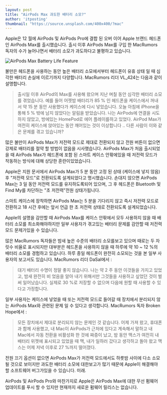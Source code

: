 ```yaml
---
layout: post
title: "AirPods Max 과도한 배터리 소모?"
author: 'itposting'
thumbnail: "https://source.unsplash.com/400x400/?mac"
---
```



Apple은 12 월에 AirPods 및 AirPods Pro에 결합 된 오버 이어 Apple 브랜드 헤드폰 인 AirPods Max를 출시했습니다.
 출시 이후 AirPods Max를 구입 한 MacRumors 독자의 수가 늘어나면서 배터리 소모가 과도하다고 불평하고 있습니다.

![AirPods Max Battery Life Feature](https://images.macrumors.com/t/A5vEoR3HoJiGe9vfG1Qh8rkLwx8=/2500x0/filters:no_upscale():quality(90)/article-new/2021/01/AirPods-Max-Battery-Life-Feature.jpg)

불만은 헤드폰을 사용하는 동안 높은 배터리 소모에서부터 헤드폰이 유휴 상태 일 때 심각한 배터리 손실에 이르기까지 다양합니다.
 MacRumors 리더 VL_424는 다음과 같이 설명합니다.

> 출시일 이후 AirPod의 Max를 사용해 왔으며 지난 며칠 동안 심각한 배터리 소모를 겪었습니다.
예를 들어 어젯밤 배터리가 85 % 인 헤드폰을 케이스에서 꺼내서 약 15 분 동안 사용했다가 케이스에 다시 넣었습니다.
오늘 아침에 iPhone을 통해 5 % 밖에 남지 않았다는 알림을 받았습니다.
 나는 ‌AirPods에 연결을 시도하지 않았고, 방에있는 HomePod로 에어 플레이를하고 있었다.
 AirPod Max가 여전히 케이스에 앉아있는 동안 깨어있는 것이 이상합니다 .. 다른 사람이 이와 같은 문제를 겪고 있습니까?

많은 불만이 ‌AirPods Max가 저전력 모드로 제대로 전환되지 않고 전원 버튼이 없으면 강제로 배터리를 절약 할 방법이 없음을 시사했습니다.
 ‌AirPods Max‌가 처음 출시되었을 때 ‌AirPods Max‌가 헤드폰에 포함 된 스마트 케이스 안팎에있을 때 저전력 모드가 작동하는 방식에 대해 상당한 혼란이있었습니다.

Apple은 지원 문서에서 ‌AirPods Max‌가 5 분 동안 고정 된 상태 (케이스에 넣지 않음) 후 "저전력 모드"로 전환되도록 설계되었다고 명시했습니다.
 손대지 않으면 ‌AirPods Max‌는 3 일 동안 저전력 모드를 유지하도록되어 있으며, 그 후 헤드폰은 Bluetooth 및 Find My를 차단하는 "초 저전력"전원 상태가됩니다.

스마트 케이스에 장착하면 ‌AirPods Max‌는 5 분을 기다리지 않고 즉시 저전력 모드로 전환하고 18 시간 후에는 앞서 언급 한 초 저전력 상태로 전환되도록 설계되었습니다.

Apple의 설명을 감안할 때 ‌AirPods Max‌를 케이스 안팎에서 모두 사용하지 않을 때 배터리 소모를 최소화해야하지만 일부 사용자가 겪고있는 배터리 문제를 감안할 때 저전력 모드 문제가있을 수 있습니다.

많은 MacRumors 독자들은 밤새 높은 수준의 배터리 소모를보고 있으며 때로는 두 자릿수 비율로 표시되지만 대부분은 헤드폰을 사용하지 않을 때 하루에 약 10 ~ 12 %의 배터리 소모를 경험하고 있습니다.
 하루 종일 헤드폰이 완전히 소모되는 것을 본 일부 사용자의 보고서도 있습니다.
 MacRumors 리더 DaSal에서 :

> 대기 배터리 수명이 정말 좋지 않습니다.
 나는 약 2 주 동안 이것들을 가지고 있었고, 밤새 완전히 비 었음을 알아 내기 위해서만 그것들을 사용하고 싶었던 것이 벌써 일어났습니다.
 실제로 30 %로 저장할 수 없으며 다음에 원할 때 사용할 수 있다고 가정합니다.

일부 사용자는 케이스에 넣었을 때 또는 저전력 모드로 들어갈 때 장치에서 분리되지 않는 ‌AirPods Max‌와 관련된 문제 일 수 있다고 생각합니다.
 MacRumors 독자 Broken Hope에서 :

> 모든 장치에서 제대로 분리되지 않는 문제인 것 같습니다.
어제 가져 왔고, 휴대폰과 함께 사용했고, 내 Mac이 ‌AirPods가 근처에 있다고 계속해서 말하고 내 Mac에서 자동 전환을 비활성화 한 것에 짜증이 났고, 밤 동안 맥스가 여전히 내 배터리 위젯에 표시되고 있었을 때
 맥, 내가 일하러 갔다고 생각하고 돌아 왔고 맥스는 어제 저녁 이후로 27 %까지 떨어졌다.

전원 끄기 옵션이 없으면 ‌AirPods Max‌가 저전력 모드에서도 하룻밤 사이에 다소 소모 될 것으로 보이지만 과도한 배터리 소모에 대한보고가 많기 때문에 Apple이 해결해야 할 소프트웨어 버그가있을 수 있습니다.
 미래.

‌AirPods‌ 및 ‌AirPods Pro‌와 마찬가지로 Apple은 ‌AirPods Max‌에 대한 무선 펌웨어 업데이트를 푸시 할 수 있지만 현재까지 새로운 펌웨어 릴리스는 없습니다.